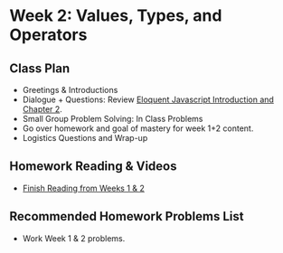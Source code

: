 # Week 2: Values, Types, and Operators

## Class Plan
* Greetings &amp; Introductions 
* Dialogue + Questions: Review [Eloquent Javascript Introduction and Chapter 2](https://eloquentjavascript.net/02_program_structure.html).
* Small Group Problem Solving: In Class Problems
* Go over homework and goal of mastery for week 1+2 content. 
* Logistics Questions and Wrap-up

## Homework Reading & Videos
* [Finish Reading from Weeks 1 & 2](https://eloquentjavascript.net/02_program_structure.html)

## Recommended Homework Problems List
* Work Week 1 & 2 problems. 
